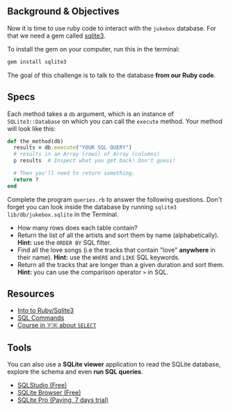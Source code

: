 ## Background & Objectives

Now it is time to use ruby code to interact with the `jukebox` database. For that we need a gem called [sqlite3](http://rubygems.org/gems/sqlite3).

To install the gem on your computer, run this in the terminal:

```bash
gem install sqlite3
```

The goal of this challenge is to talk to the database **from our Ruby code**.

## Specs

Each method takes a `db` argument, which is an instance of `SQLite3::Database` on which you can call the `execute` method. Your method will look like this:

```ruby
def the_method(db)
  results = db.execute("YOUR SQL QUERY")
  # results in an Array (rows) of Array (columns)
  p results  # Inspect what you get back! Don't guess!

  # Then you'll need to return something.
  return ?
end
```

Complete the program `queries.rb` to answer the following questions. Don't forget you can look inside the database by running `sqlite3 lib/db/jukebox.sqlite` in the Terminal.

- How many rows does each table contain?
- Return the list of all the artists and sort them by name (alphabetically). **Hint:** use the `ORDER BY` SQL filter.
- Find all the love songs (i.e the tracks that contain "love" **anywhere** in their name). **Hint:** use the `WHERE` and `LIKE` SQL keywords.
- Return all the tracks that are longer than a given duration and sort them. **Hint:** you can use the comparison operator `>` in SQL.

## Resources

* [Into to Ruby/Sqlite3](https://rubyplus.com/articles/1141-SQL-Basics-SQLite3-Ruby-Driver-Basics)
* [SQL Commands](http://www.sqlcommands.net/)
* [Course in 🇫🇷 about `SELECT`](http://sqlpro.developpez.com/cours/sqlaz/select/#L3.4)

## Tools

You can also use a **SQLite viewer** application to read the SQLite database, explore the schema and even **run SQL queries**.

- [SQLStudio (Free)](http://sqlitestudio.pl/?act=download)
- [SQLite Browser (Free)](http://sqlitebrowser.org/)
- [SQLite Pro (Paying, 7 days trial)](https://www.sqlitepro.com/)
